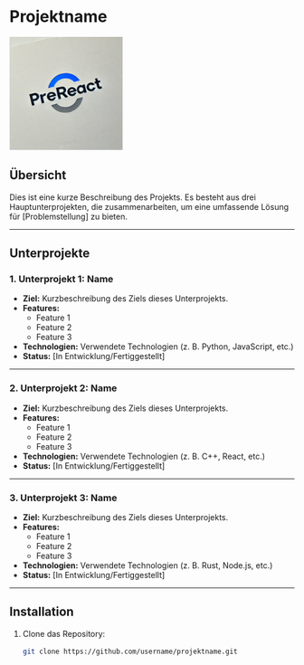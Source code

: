 # Projektname

<img src="./src/logo.png" alt="PREReact Logo" width="200">


## Übersicht
Dies ist eine kurze Beschreibung des Projekts. Es besteht aus drei Hauptunterprojekten, die zusammenarbeiten, um eine umfassende Lösung für [Problemstellung] zu bieten.

---

## Unterprojekte

### 1. Unterprojekt 1: Name
- **Ziel:** Kurzbeschreibung des Ziels dieses Unterprojekts.
- **Features:**
  - Feature 1
  - Feature 2
  - Feature 3
- **Technologien:** Verwendete Technologien (z. B. Python, JavaScript, etc.)
- **Status:** [In Entwicklung/Fertiggestellt]

---

### 2. Unterprojekt 2: Name
- **Ziel:** Kurzbeschreibung des Ziels dieses Unterprojekts.
- **Features:**
  - Feature 1
  - Feature 2
  - Feature 3
- **Technologien:** Verwendete Technologien (z. B. C++, React, etc.)
- **Status:** [In Entwicklung/Fertiggestellt]

---

### 3. Unterprojekt 3: Name
- **Ziel:** Kurzbeschreibung des Ziels dieses Unterprojekts.
- **Features:**
  - Feature 1
  - Feature 2
  - Feature 3
- **Technologien:** Verwendete Technologien (z. B. Rust, Node.js, etc.)
- **Status:** [In Entwicklung/Fertiggestellt]

---

## Installation
1. Clone das Repository:
   ```bash
   git clone https://github.com/username/projektname.git

